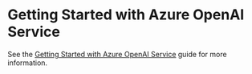 # Getting Started with Azure OpenAI Service

See the [Getting Started with Azure OpenAI Service](https://www.tensorzero.com/docs/gateway/guides/providers/azure) guide for more information.
